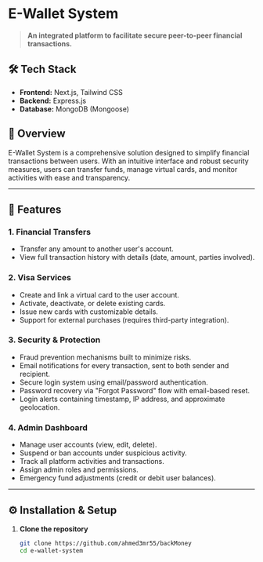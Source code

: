 # E-Wallet System

> **An integrated platform to facilitate secure peer-to-peer financial transactions.**

## 🛠️ Tech Stack

- **Frontend:** Next.js, Tailwind CSS  
- **Backend:** Express.js  
- **Database:** MongoDB (Mongoose)

## 🚀 Overview

E-Wallet System is a comprehensive solution designed to simplify financial transactions between users. With an intuitive interface and robust security measures, users can transfer funds, manage virtual cards, and monitor activities with ease and transparency.

---

## 🔑 Features

### 1. Financial Transfers
- Transfer any amount to another user's account.
- View full transaction history with details (date, amount, parties involved).

### 2. Visa Services
- Create and link a virtual card to the user account.
- Activate, deactivate, or delete existing cards.
- Issue new cards with customizable details.
- Support for external purchases (requires third-party integration).

### 3. Security & Protection
- Fraud prevention mechanisms built to minimize risks.
- Email notifications for every transaction, sent to both sender and recipient.
- Secure login system using email/password authentication.
- Password recovery via "Forgot Password" flow with email-based reset.
- Login alerts containing timestamp, IP address, and approximate geolocation.

### 4. Admin Dashboard
- Manage user accounts (view, edit, delete).
- Suspend or ban accounts under suspicious activity.
- Track all platform activities and transactions.
- Assign admin roles and permissions.
- Emergency fund adjustments (credit or debit user balances).

---

## ⚙️ Installation & Setup

1. **Clone the repository**  
   ```bash
   git clone https://github.com/ahmed3mr55/backMoney
   cd e-wallet-system
